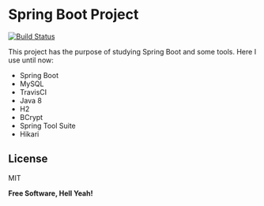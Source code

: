 # Spring Boot Project 

[![Build Status](https://travis-ci.org/joemccann/dillinger.svg?branch=master)](https://travis-ci.org/lucasviniciosfs/RestAPI-Java8-Spring-MongoDB-Heroku-Swagger2)

This project has the purpose of studying Spring Boot and some tools. Here I use until now:
  - Spring Boot
  - MySQL
  - TravisCI
  - Java 8
  - H2
  - BCrypt
  - Spring Tool Suite
  - Hikari
 	
License
----

MIT


**Free Software, Hell Yeah!**
